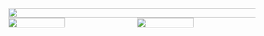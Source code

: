 <!DOCTYPE html>
<html>
<head>
</head>
 
<div style="display: flex; align-items: center; justify-content: center; gap: 20px;">
   <img src="https://wakatime.com/share/@888KIRAN/314aee72-39a1-4948-bc9b-51cbc8d0cd01.svg" style="width: 150%;">
  
</div>
<div style="display: flex; justify-content: space-between; gap: 20px;">
   <img src="https://wakatime.com/share/@888KIRAN/fc5966c6-6c63-47d8-894d-bbe04a14af5c.svg" style="width: 48%;">
   <img src="https://wakatime.com/share/@888KIRAN/82ee4fae-cf5c-4bfa-9005-fbf4bc287f4c.svg" style="width: 48%;">
</div>

</body>
</html>
